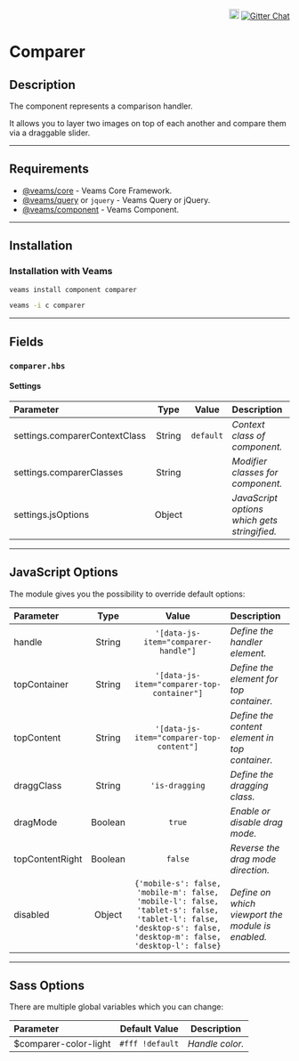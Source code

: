 <p align='right'>
<a href="https://badge.fury.io/js/@veams/component-comparer"><img src="https://badge.fury.io/js/@veams/component-comparer.svg" alt="npm version" height="18"></a>
    <a href='https://gitter.im/Sebastian-Fitzner/Veams?utm_source=badge&utm_medium=badge&utm_campaign=pr-badge'><img src='https://badges.gitter.im/Sebastian-Fitzner/Veams.svg' alt='Gitter Chat' /></a>
</p>

# Comparer

## Description

The component represents a comparison handler.

It allows you to layer two images on top of each another and compare them via a draggable slider.

-----------

## Requirements
- [@veams/core](https://github.com/Veams/core) - Veams Core Framework.
- [@veams/query](https://github.com/Veams/query) or `jquery` - Veams Query or jQuery.
- [@veams/component](https://github.com/Veams/component) - Veams Component.

-----------

## Installation 

### Installation with Veams

``` bash
veams install component comparer
 ```
 ``` bash
veams -i c comparer
 ```
 
----------- 

## Fields

### `comparer.hbs`

#### Settings


| Parameter | Type | Value | Description |
|:--- | :---: |:---: | :--- |
| settings.comparerContextClass | String | `default` | _Context class of component._ |
| settings.comparerClasses | String | | _Modifier classes for component._ |
| settings.jsOptions | Object | | _JavaScript options which gets stringified._ |

-------------

## JavaScript Options

The module gives you the possibility to override default options: 


| Parameter | Type | Value | Description |
|:--- | :---: |:---: | :--- |
| handle | String | `'[data-js-item="comparer-handle"]` | _Define the handler element._ |
| topContainer | String | `'[data-js-item="comparer-top-container"]` | _Define the element for top container._ |
| topContent | String | `'[data-js-item="comparer-top-content"]` | _Define the content element in top container._ |
| draggClass | String | `'is-dragging` | _Define the dragging class._ |
| dragMode | Boolean | `true` | _Enable or disable drag mode._ |
| topContentRight | Boolean | `false` | _Reverse the drag mode direction._ |
| disabled | Object | `{'mobile-s': false, 'mobile-m': false, 'mobile-l': false, 'tablet-s': false, 'tablet-l': false, 'desktop-s': false, 'desktop-m': false, 'desktop-l': false}` | _Define on which viewport the module is enabled._ |

------------

## Sass Options

There are multiple global variables which you can change: 

| Parameter | Default Value | Description |
|:--- | :---: |:---: |
| $comparer-color-light | `#fff !default` | _Handle color._ |
